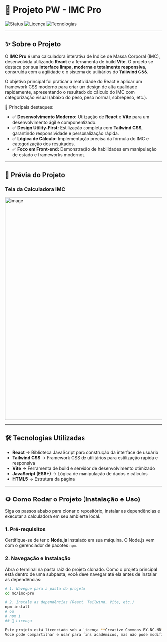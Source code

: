 # 📘 Projeto PW - IMC Pro

![Status](https://img.shields.io/badge/Status-Concluído-brightgreen?style=for-the-badge)
![Licença](https://img.shields.io/badge/Licença-CC--BY--NC--ND-blue?style=for-the-badge)
![Tecnologias](https://img.shields.io/badge/React-TailwindCSS%20%7C%20Vite-blueviolet?style=for-the-badge)

---

## ✨ Sobre o Projeto

O **IMC Pro** é uma calculadora interativa de Índice de Massa Corporal (IMC), desenvolvida utilizando **React** e a ferramenta de build **Vite**. O projeto se destaca por sua **interface limpa, moderna e totalmente responsiva**, construída com a agilidade e o sistema de utilitários do **Tailwind CSS**.

O objetivo principal foi praticar a reatividade do React e aplicar um framework CSS moderno para criar um design de alta qualidade rapidamente, apresentando o resultado do cálculo do IMC com categorização visual (abaixo do peso, peso normal, sobrepeso, etc.).

🔹 Principais destaques:

* ✅ **Desenvolvimento Moderno:** Utilização de **React** e **Vite** para um desenvolvimento ágil e componentizado.
* ✅ **Design Utility-First:** Estilização completa com **Tailwind CSS**, garantindo responsividade e personalização rápida.
* ✅ **Lógica de Cálculo:** Implementação precisa da fórmula do IMC e categorização dos resultados.
* ✅ **Foco em Front-end:** Demonstração de habilidades em manipulação de estado e frameworks modernos.

---

## 📸 Prévia do Projeto

### Tela da Calculadora IMC

<img width="1406" height="717" alt="image" src="https://github.com/user-attachments/assets/802eaa9d-77a5-41fe-b0b2-25cebdb345c8" />

---

## 🛠️ Tecnologias Utilizadas

* **React** → Biblioteca JavaScript para construção da interface de usuário
* **Tailwind CSS** → Framework CSS de utilitários para estilização rápida e responsiva
* **Vite** → Ferramenta de build e servidor de desenvolvimento otimizado
* **JavaScript (ES6+)** → Lógica de manipulação de dados e cálculos
* **HTML5** → Estrutura da página

---

## ⚙️ Como Rodar o Projeto (Instalação e Uso)

Siga os passos abaixo para clonar o repositório, instalar as dependências e executar a calculadora em seu ambiente local.

### 1. Pré-requisitos

Certifique-se de ter o **Node.js** instalado em sua máquina. O Node.js vem com o gerenciador de pacotes `npm`.

### 2. Navegação e Instalação

Abra o terminal na pasta raiz do projeto clonado. Como o projeto principal está dentro de uma subpasta, você deve navegar até ela antes de instalar as dependências:

```bash
# 1. Navegue para a pasta do projeto
cd mc/imc-pro

# 2. Instale as dependências (React, Tailwind, Vite, etc.)
npm install
# ou
# npm i
## 📜 Licença

Este projeto está licenciado sob a licença **Creative Commons BY-NC-ND**.
Você pode compartilhar e usar para fins acadêmicos, mas não pode modificar ou usar comercialmente.
